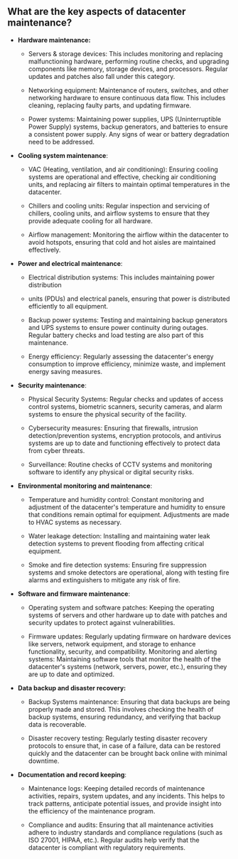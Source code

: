 ## What are the key aspects of datacenter maintenance?

- **Hardware maintenance:** 

  - Servers & storage devices: This includes monitoring and replacing malfunctioning hardware, performing routine checks, and upgrading components like memory, storage devices, and processors. Regular updates and patches also fall under this category. 

  - Networking equipment: Maintenance of routers, switches, and other networking hardware to ensure continuous data flow. This includes cleaning, replacing faulty parts, and updating firmware. 

  - Power systems: Maintaining power supplies, UPS (Uninterruptible Power Supply) systems, backup generators, and batteries to ensure a consistent power supply. Any signs of wear or battery degradation need to be addressed.

- **Cooling system maintenance**:

  - VAC (Heating, ventilation, and air conditioning): Ensuring cooling systems are operational and effective, checking air conditioning units, and replacing air filters to maintain optimal temperatures in the datacenter. 

  - Chillers and cooling units: Regular inspection and servicing of chillers, cooling units, and airflow systems to ensure that they provide adequate cooling for all hardware. 

  - Airflow management: Monitoring the airflow within the datacenter to avoid hotspots, ensuring that cold and hot aisles are maintained effectively.

- **Power and electrical maintenance**:

  - Electrical distribution systems: This includes maintaining power distribution 

  - units (PDUs) and electrical panels, ensuring that power is distributed efficiently to all equipment. 

  - Backup power systems: Testing and maintaining backup generators and UPS systems to ensure power continuity during outages. Regular battery checks and load testing are also part of this maintenance. 

  - Energy efficiency: Regularly assessing the datacenter's energy consumption to improve efficiency, minimize waste, and implement energy saving measures.

- **Security maintenance**:

  - Physical Security Systems: Regular checks and updates of access control systems, biometric scanners, security cameras, and alarm systems to ensure the physical security of the facility. 

  - Cybersecurity measures: Ensuring that firewalls, intrusion detection/prevention systems, encryption protocols, and antivirus systems are up to date and functioning effectively to protect data from cyber threats. 

  - Surveillance: Routine checks of CCTV systems and monitoring software to identify any physical or digital security risks.

- **Environmental monitoring and maintenance**:

  - Temperature and humidity control: Constant monitoring and adjustment of the datacenter's temperature and humidity to ensure that conditions remain optimal for equipment. Adjustments are made to HVAC systems as necessary. 

  - Water leakage detection: Installing and maintaining water leak detection systems to prevent flooding from affecting critical equipment. 

  - Smoke and fire detection systems: Ensuring fire suppression systems and smoke detectors are operational, along with testing fire alarms and extinguishers to mitigate any risk of fire.

- **Software and firmware maintenance**:

  - Operating system and software patches: Keeping the operating systems of servers and other hardware up to date with patches and security updates to protect against vulnerabilities. 

  - Firmware updates: Regularly updating firmware on hardware devices like servers, network equipment, and storage to enhance functionality, security, and compatibility. Monitoring and alerting systems: Maintaining software tools that monitor the health of the datacenter's systems (network, servers, power, etc.), ensuring they are up to date and optimized.

- **Data backup and disaster recovery:**

  - Backup Systems maintenance: Ensuring that data backups are being properly made and stored. This involves checking the health of backup systems, ensuring redundancy, and verifying that backup data is recoverable. 

  - Disaster recovery testing: Regularly testing disaster recovery protocols to ensure that, in case of a failure, data can be restored quickly and the datacenter can be brought back online with minimal downtime.

- **Documentation and record keeping**:

  - Maintenance logs: Keeping detailed records of maintenance activities, repairs, system updates, and any incidents. This helps to track patterns, anticipate potential issues, and provide insight into the efficiency of the maintenance program. 

  - Compliance and audits: Ensuring that all maintenance activities adhere to industry standards and compliance regulations (such as ISO 27001, HIPAA, etc.). Regular audits help verify that the datacenter is compliant with regulatory requirements.